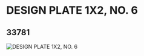 # DESIGN PLATE 1X2, NO. 6
## 33781
![DESIGN PLATE 1X2, NO. 6](https://lc-www-live-s.legocdn.com/media/bricks/5/2/6190310.jpg)